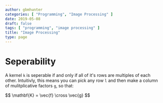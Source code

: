 ```yaml
---
author: gbmhunter
categories: [ "Programming", "Image Processing" ]
date: 2019-05-08
draft: false
tags: [ "programming", "image processing" ]
title: "Image Processing"
type: page
---
```


# Seperability

A kernel `k` is seperable if and only if all of it's rows are multiples of each other. Intuitivly, this means you can pick any row `l` and then make a column of mulitplicative factors `g`, so that:

<p>$$ \mathbf{K} = \vec{f} \cross \vec{g} $$</p>